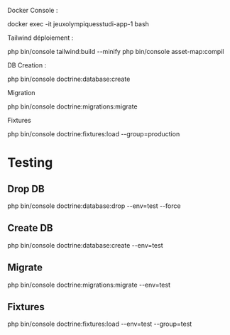 Docker Console :

docker exec -it jeuxolympiquesstudi-app-1 bash

Tailwind déploiement :

php bin/console tailwind:build --minify
php bin/console asset-map:compil

DB Creation :

php bin/console doctrine:database:create

Migration

php bin/console doctrine:migrations:migrate

Fixtures

php bin/console doctrine:fixtures:load --group=production

# Testing

## Drop DB
php bin/console doctrine:database:drop --env=test --force

## Create DB
php bin/console doctrine:database:create --env=test

## Migrate
php bin/console doctrine:migrations:migrate --env=test

## Fixtures
php bin/console doctrine:fixtures:load --env=test --group=test
